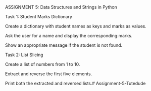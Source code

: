 ASSIGNMENT 5: Data Structures and Strings in Python

Task 1: Student Marks Dictionary

Create a dictionary with student names as keys and marks as values.

Ask the user for a name and display the corresponding marks.

Show an appropriate message if the student is not found.

Task 2: List Slicing

Create a list of numbers from 1 to 10.

Extract and reverse the first five elements.

Print both the extracted and reversed lists.# Assignment-5-Tutedude
